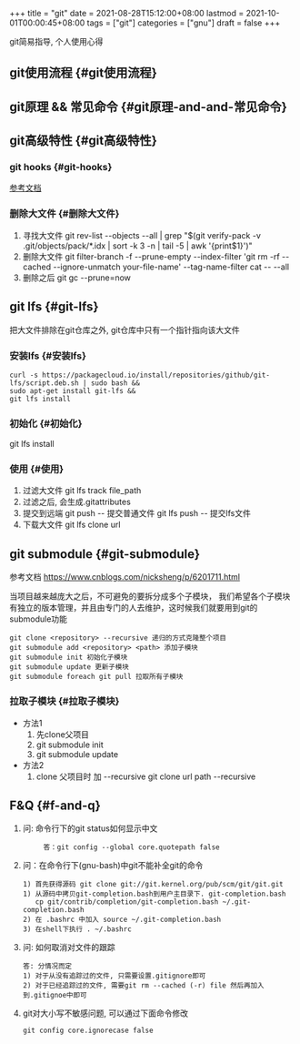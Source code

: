 +++
title = "git"
date = 2021-08-28T15:12:00+08:00
lastmod = 2021-10-01T00:00:45+08:00
tags = ["git"]
categories = ["gnu"]
draft = false
+++

git简易指导, 个人使用心得

<!--more-->


## git使用流程 {#git使用流程}


## git原理 && 常见命令 {#git原理-and-and-常见命令}


## git高级特性 {#git高级特性}


### git hooks {#git-hooks}

[参考文档](https://blog.csdn.net/jessise%5Fzhan/article/details/80131618)


### 删除大文件 {#删除大文件}

1.  寻找大文件
    git rev-list --objects --all | grep "$(git verify-pack -v .git/objects/pack/\*.idx | sort -k 3 -n | tail -5 | awk '{print$1}')"
2.  删除大文件
    git filter-branch -f --prune-empty --index-filter 'git rm -rf --cached --ignore-unmatch your-file-name' --tag-name-filter cat -- --all
3.  删除之后
    git gc --prune=now


## git lfs {#git-lfs}

把大文件排除在git仓库之外, git仓库中只有一个指针指向该大文件


### 安装lfs {#安装lfs}

```text
curl -s https://packagecloud.io/install/repositories/github/git-lfs/script.deb.sh | sudo bash &&
sudo apt-get install git-lfs &&
git lfs install
```


### 初始化 {#初始化}

git lfs install


### 使用 {#使用}

1.  过滤大文件
    git lfs track file\_path
2.  过滤之后, 会生成.gitattributes
3.  提交到远端
    git push      -- 提交普通文件
    git lfs push  -- 提交lfs文件
4.  下载大文件
    git lfs clone url


## git submodule {#git-submodule}

参考文档 <https://www.cnblogs.com/nicksheng/p/6201711.html>

当项目越来越庞大之后，不可避免的要拆分成多个子模块，
我们希望各个子模块有独立的版本管理，并且由专门的人去维护，这时候我们就要用到git的submodule功能

```text
git clone <repository> --recursive 递归的方式克隆整个项目
git submodule add <repository> <path> 添加子模块
git submodule init 初始化子模块
git submodule update 更新子模块
git submodule foreach git pull 拉取所有子模块
```


### 拉取子模块 {#拉取子模块}

-   方法1
    1.  先clone父项目
    2.  git submodule init
    3.  git submodule update
-   方法2
    1.  clone 父项目时 加 --recursive
        git clone url path --recursive


## F&Q {#f-and-q}

1.  问: 命令行下的git status如何显示中文

    ```text
         答：git config --global core.quotepath false
    ```
2.  问：在命令行下(gnu-bash)中git不能补全git的命令

    ```text
    1) 首先获得源码 git clone git://git.kernel.org/pub/scm/git/git.git
    1) 从源码中拷贝git-completion.bash到用户主目录下. git-completion.bash
       cp git/contrib/completion/git-completion.bash ~/.git-completion.bash
    2) 在 .bashrc 中加入 source ~/.git-completion.bash
    3) 在shell下执行 . ~/.bashrc
    ```
3.  问: 如何取消对文件的跟踪

    ```text
    答: 分情况而定
    1) 对于从没有追踪过的文件, 只需要设置.gitignore即可
    2) 对于已经追踪过的文件, 需要git rm --cached (-r) file 然后再加入到.gitignoe中即可
    ```
4.  git对大小写不敏感问题, 可以通过下面命令修改

    ```text
    git config core.ignorecase false
    ```